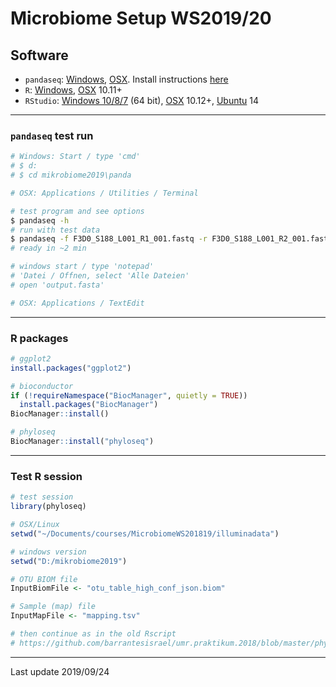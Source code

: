 # Microbiome Setup WS2019/20

## Software

- `pandaseq`: [Windows](https://github.com/neufeld/pandaseq/releases/download/v2.11/pandaseq-2.11.zip), [OSX](https://github.com/neufeld/pandaseq/releases/download/v2.11/PANDAseq-2.11.pkg). Install instructions [here](https://github.com/neufeld/pandaseq/wiki/Installation)
- `R`: [Windows](https://ftp.gwdg.de/pub/misc/cran/bin/windows/base/R-3.6.1-win.exe), [OSX](https://cran.rstudio.com/bin/macosx/R-3.6.1.pkg) 10.11+
- `RStudio`: [Windows 10/8/7](https://download1.rstudio.org/desktop/windows/RStudio-1.2.5001.exe) (64 bit), [OSX](https://download1.rstudio.org/desktop/macos/RStudio-1.2.5001.dmg) 10.12+, [Ubuntu](https://download1.rstudio.org/desktop/trusty/amd64/rstudio-1.2.5001-amd64.deb) 14

---

### `pandaseq` test run

```bash
# Windows: Start / type 'cmd'
# $ d:
# $ cd mikrobiome2019\panda

# OSX: Applications / Utilities / Terminal

# test program and see options
$ pandaseq -h
# run with test data
$ pandaseq -f F3D0_S188_L001_R1_001.fastq -r F3D0_S188_L001_R2_001.fastq -w output.fasta
# ready in ~2 min

# windows start / type 'notepad'
# 'Datei / Offnen, select 'Alle Dateien'
# open 'output.fasta'

# OSX: Applications / TextEdit
```
---

### R packages

```r
# ggplot2
install.packages("ggplot2")

# bioconductor
if (!requireNamespace("BiocManager", quietly = TRUE))
  install.packages("BiocManager")
BiocManager::install()

# phyloseq
BiocManager::install("phyloseq")
```
---

### Test R session

```r
# test session
library(phyloseq)

# OSX/Linux
setwd("~/Documents/courses/MicrobiomeWS201819/illuminadata")

# windows version
setwd("D:/mikrobiome2019")

# OTU BIOM file
InputBiomFile <- "otu_table_high_conf_json.biom"

# Sample (map) file
InputMapFile <- "mapping.tsv"

# then continue as in the old Rscript
# https://github.com/barrantesisrael/umr.praktikum.2018/blob/master/phyloseq_session_20181022_v02.R
```

---
Last update 2019/09/24


